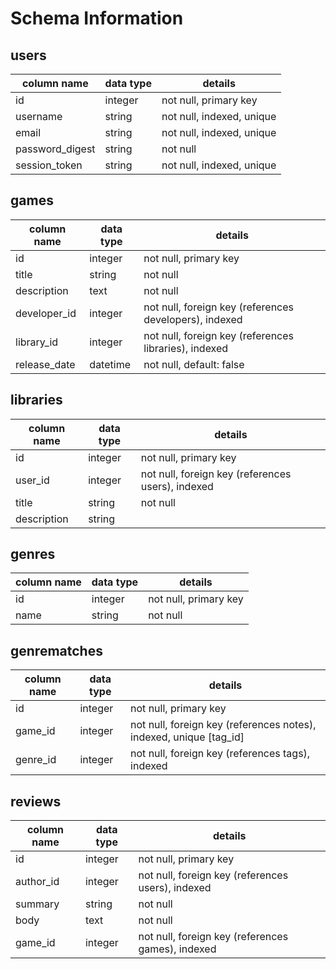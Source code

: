 # Schema Information

## users
column name     | data type | details
----------------|-----------|-----------------------
id              | integer   | not null, primary key
username        | string    | not null, indexed, unique
email           | string    | not null, indexed, unique
password_digest | string    | not null
session_token   | string    | not null, indexed, unique

## games
column name | data type | details
------------|-----------|-----------------------
id          | integer   | not null, primary key
title       | string    | not null
description | text      | not null
developer_id| integer   | not null, foreign key (references developers), indexed
library_id  | integer   | not null, foreign key (references libraries), indexed
release_date| datetime  | not null, default: false

## libraries
column name | data type | details
------------|-----------|-----------------------
id          | integer   | not null, primary key
user_id     | integer   | not null, foreign key (references users), indexed
title       | string    | not null
description | string    |

## genres
column name | data type | details
------------|-----------|-----------------------
id          | integer   | not null, primary key
name        | string    | not null

## genrematches
column name | data type | details
------------|-----------|-----------------------
id          | integer   | not null, primary key
game_id     | integer   | not null, foreign key (references notes), indexed, unique [tag_id]
genre_id      | integer   | not null, foreign key (references tags), indexed

## reviews
column name | data type | details
------------|-----------|-----------------------
id          | integer   | not null, primary key
author_id   | integer   | not null, foreign key (references users), indexed
summary     | string    | not null
body        | text      | not null
game_id     | integer   | not null, foreign key (references games), indexed
